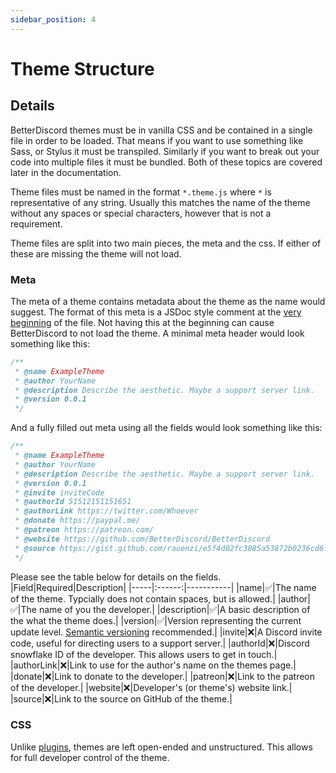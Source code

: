```yaml
---
sidebar_position: 4
---
```


# Theme Structure

## Details

BetterDiscord themes must be in vanilla CSS and be contained in a single file in order to be loaded. That means if you want to use something like Sass, or Stylus it must be transpiled. Similarly if you want to break out your code into multiple files it must be bundled. Both of these topics are covered later in the documentation.

Theme files must be named in the format `*.theme.js` where `*` is representative of any string. Usually this matches the name of the theme without any spaces or special characters, however that is not a requirement.

Theme files are split into two main pieces, the meta and the css. If either of these are missing the theme will not load.

### Meta

The meta of a theme contains metadata about the theme as the name would suggest. The format of this meta is a JSDoc style comment at the <u>very beginning</u> of the file. Not having this at the beginning can cause BetterDiscord to not load the theme. A minimal meta header would look something like this:

```js
/**
 * @name ExampleTheme
 * @author YourName
 * @description Describe the aesthetic. Maybe a support server link.
 * @version 0.0.1
 */
```

And a fully filled out meta using all the fields would look something like this:
```js
/**
 * @name ExampleTheme
 * @author YourName
 * @description Describe the aesthetic. Maybe a support server link.
 * @version 0.0.1
 * @invite inviteCode
 * @authorId 51512151151651
 * @authorLink https://twitter.com/Whoever
 * @donate https://paypal.me/
 * @patreon https://patreon.com/
 * @website https://github.com/BetterDiscord/BetterDiscord
 * @source https://gist.github.com/rauenzi/e5f4d02fc3085a53872b0236cd6f8225
 */
 ```

 Please see the table below for details on the fields.
 |Field|Required|Description|
 |-----|:------:|-----------|
 |name|&#x2705;|The name of the theme. Typcially does not contain spaces, but is allowed.|
 |author|&#x2705;|The name of you the developer.|
 |description|&#x2705;|A basic description of the what the theme does.|
 |version|&#x2705;|Version representing the current update level. [Semantic versioning](https://semver.org/) recommended.|
 |invite|&#x274C;|A Discord invite code, useful for directing users to a support server.|
 |authorId|&#x274C;|Discord snowflake ID of the developer. This allows users to get in touch.|
 |authorLink|&#x274C;|Link to use for the author's name on the themes page.|
 |donate|&#x274C;|Link to donate to the developer.|
 |patreon|&#x274C;|Link to the patreon of the developer.|
 |website|&#x274C;|Developer's (or theme's) website link.|
 |source|&#x274C;|Link to the source on GitHub of the theme.|

### CSS

Unlike [plugins](../../plugins), themes are left open-ended and unstructured. This allows for full developer control of the theme.
